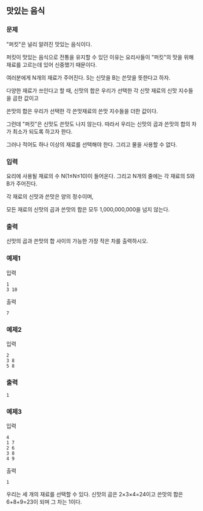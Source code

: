 ## 맛있는 음식

### 문제

"퍼킷"은 널리 알려진 맛있는 음식이다.

퍼킷이 맛있는 음식으로 전통을 유지할 수 있던 이유는 요리사들이 "퍼킷"의 맛을 위해 재료를 고르는데 있어 신중했기 때문이다.

여러분에게 N개의 재료가 주어진다. S는 신맛을 B는 쓴맛을 뜻한다고 하자.

다양한 재료가 쓰인다고 할 때, 신맛의 합은 우리가 선택한 각 신맛 재료의 신맛 지수들을 곱한 값이고

쓴맛의 합은 우리가 선택한 각 쓴맛재료의 쓴맛 지수들을 더한 값이다.

그런데 "퍼킷"은 신맛도 쓴맛도 나지 않는다. 따라서 우리는 신맛의 곱과 쓴맛의 합의 차가 최소가 되도록 하고자 한다.

그러나 적어도 하나 이상의 재료를 선택해야 한다. 그리고 물을 사용할 수 없다.

### 입력
요리에 사용될 재료의 수 N(1≤N≤10)이 들어온다. 그리고 N개의 줄에는 각 재료의 S와 B가 주어진다.

각 재료의 신맛과 쓴맛은 양의 정수이며,

모든 재료의 신맛의 곱과 쓴맛의 합은 모두 1,000,000,000을 넘지 않는다.

### 출력
신맛의 곱과 쓴맛의 합 사이의 가능한 가장 작은 차를 출력하시오.


### 예제1
입력
```
1
3 10
```

출력
```
7
```

### 예제2
입력
```
2
3 8
5 8
```

### 출력
```
1
```

### 예제3
입력
```
4
1 7
2 6
3 8
4 9
```

출력
```
1
```

우리는 세 개의 재료를 선택할 수 있다. 신맛의 곱은 2×3×4=24이고 쓴맛의 합은 6+8+9=23이 되며 그 차는 1이다.
